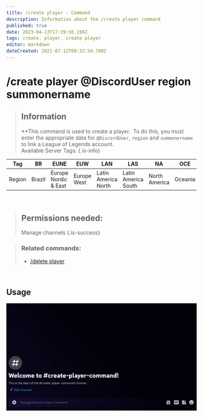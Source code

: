 ```yaml
---
title: /create player - Command
description: Information about the /create player command
published: true
date: 2023-04-13T17:39:56.196Z
tags: create, player, create player
editor: markdown
dateCreated: 2021-07-12T08:32:54.760Z
---
```


# /create player @DiscordUser region summonername

>## Information
>**This command is used to create a player.  To do this, you must enter the appropriate data for `@DiscordUser`, `region` and `summonername` to link a League of Legends account. <br>
>Available Server Tags:
>{.is-info}


| Tag | BR  | EUNE | EUW | LAN | LAS | NA  | OCE | RU  | TR  | JP  | KR  |
| --- | --- | --- | --- | --- | --- | --- | --- | --- | --- | --- | --- |
| Region | Brazil | Europe Nordic & East | Europe West | Latin America North | Latin America South | North America | Oceania | Russia | Turkey | Japan | Republic of Korea |

<br>

>## Permissions needed:
> Manage channels
>{.is-success}



>### Related commands:
>-   [/delete player](/en/commands/delete/player/)

<br>

## Usage

![](/new_create_player.gif)